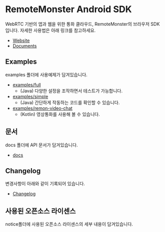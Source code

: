 # RemoteMonster Android SDK
WebRTC 기반의 앱과 웹을 위한 통화 클라우드, RemoteMonster의 브라우저 SDK 입니다. 자세한 사용법은 아래 링크를 참고하세요.
- [Website](https://remotemonster.com)
- [Documents](https://docs.remotemonster.com/ko/)

## Examples
examples 폴더에 사용예제가 담겨있습니다.
- [examples/full](https://github.com/RemoteMonster/android-sdk/tree/master/examples/full/)
  - (Java) 다양한 설정을 조작하면서 테스트가 가능합니다.
- [examples/simple](https://github.com/RemoteMonster/android-sdk/tree/master/examples/simple/)
  - (Java) 간단하게 작동하는 코드를 확인할 수 있습니다.
- [examples/remon-video-chat](https://github.com/RemoteMonster/android-sdk/tree/master/examples/remon-video-chat)
  - (Kotlin) 영상통화를 사용해 볼 수 있습니다.

## 문서
docs 폴더에 API 문서가 담겨있습니다.
- [docs](https://remotemonster.github.io/android-sdk/)

## Changelog
변경사항이 아래와 같이 기록되어 있습니다.
- [Changelog](https://github.com/RemoteMonster/android-sdk/blob/master/CHANGELOG.md)

## 사용된 오픈소스 라이센스
notice폴더에 사용된 오픈소스 라이센스의 세부 내용이 담겨있습니다.
